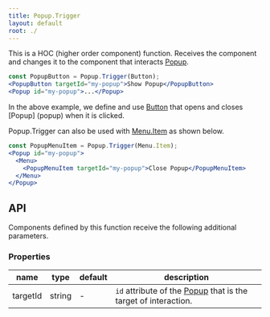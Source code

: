 ```yaml
---
title: Popup.Trigger
layout: default
root: ./
---
```


This is a HOC (higher order component) function. Receives the component and changes it to the component that interacts [Popup](popup).

```jsx
const PopupButton = Popup.Trigger(Button);
<PopupButton targetId="my-popup">Show Popup</PopupButton>
<Popup id="my-popup">...</Popup>
```

In the above example, we define and use [Button](button) that opens and closes [Popup] (popup) when it is clicked.

Popup.Trigger can also be used with [Menu.Item](menu.item) as shown below.

```jsx
const PopupMenuItem = Popup.Trigger(Menu.Item);
<Popup id="my-popup">
  <Menu>
    <PopupMenuItem targetId="my-popup">Close Popup</PopupMenuItem>
  </Menu>
</Popup>
```


API
--------

Components defined by this function receive the following additional parameters.

### Properties

| name | type | default | description |
| ---- | -- | ----------- | ---- |
| targetId | string | - | `id` attribute of the [Popup](popup) that is the target of interaction. |
